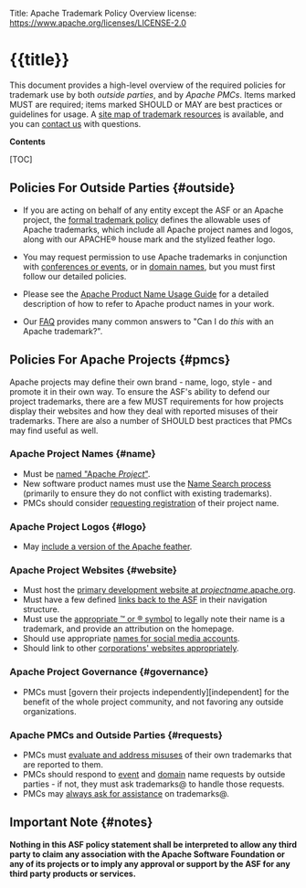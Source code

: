 Title: Apache Trademark Policy Overview
license: https://www.apache.org/licenses/LICENSE-2.0

# {{title}}

This document provides a high-level overview of the required policies
for trademark use by both *outside parties*, and by *Apache PMCs*.  Items
marked MUST are required; items marked SHOULD or MAY are best practices
or guidelines for usage.  A [site map of trademark resources][resources] is available, 
and you can [contact us][contact] with questions.

**Contents**

[TOC]

## Policies For Outside Parties  {#outside}

- If you are acting on behalf of any entity except the ASF or an 
Apache project, the [formal trademark policy][policy] defines the
allowable uses of Apache trademarks, which include all Apache 
project names and logos, along with our APACHE&reg; house mark and 
the stylized feather logo.

- You may request permission to use Apache trademarks in conjunction with
[conferences or events][events], or in [domain names][domains], but
you must first follow our detailed policies.

- Please see the [Apache Product Name Usage Guide][guide] for a 
detailed description of how to refer to Apache product names in your work. 

- Our [FAQ][faq] provides many common answers to "Can I do *this* with an Apache trademark?".

## Policies For Apache Projects  {#pmcs}

Apache projects may define their own brand - name, logo, style - and
promote it in their own way.  To ensure the ASF's ability to defend
our project trademarks, there are a few MUST requirements for how
projects display their websites and how they deal with reported
misuses of their trademarks.  There are also a number of SHOULD best practices that
PMCs may find useful as well.

### Apache Project Names  {#name}

- Must be [named "Apache *Project*"](//www.apache.org/foundation/marks/pmcs#websites).
- New software product names must use the [Name Search process][naming]
(primarily to ensure they do not conflict with existing trademarks).
- PMCs should consider [requesting registration][register] of their project name.

### Apache Project Logos  {#logo}

- May [include a version of the Apache feather](//www.apache.org/foundation/marks/pmcs#graphics).

### Apache Project Websites  {#website}

- Must host the [primary development website at *projectname*.apache.org](//www.apache.org/foundation/marks/pmcs#websites).
- Must have a few defined [links back to the ASF](//www.apache.org/foundation/marks/pmcs#navigation) in their navigation structure.
- Must use the [appropriate &trade; or &reg; symbol](//www.apache.org/foundation/marks/pmcs#attributions)
to legally note their name is a trademark, and provide an attribution on the homepage.
- Should use appropriate [names for social media accounts][socialmedia].
- Should link to other [corporations' websites appropriately][linking].

### Apache Project Governance  {#governance}

- PMCs must [govern their projects independently][independent] for the benefit of the 
whole project community, and not favoring any outside organizations.

### Apache PMCs and Outside Parties  {#requests}

- PMCs must [evaluate and address misuses][reporting] of their own trademarks
that are reported to them.
- PMCs should respond to [event][events] and [domain][domains] name requests
by outside parties - if not, they must ask trademarks@ to handle those requests.
- PMCs may [always ask for assistance][contact] on trademarks@.


## Important Note  {#notes}

**Nothing in this ASF policy statement shall be interpreted to allow any
third party to claim any association with the Apache Software Foundation or
any of its projects or to imply any approval or support by the ASF for any
third party products or services.**

[policy]: //www.apache.org/foundation/marks/
[pmcs]: //www.apache.org/foundation/marks/pmcs
[reporting]: //www.apache.org/foundation/marks/reporting
[resources]: //www.apache.org/foundation/marks/resources
[socialmedia]: //www.apache.org/foundation/marks/socialmedia
[events]: //www.apache.org/foundation/marks/events
[domains]: //www.apache.org/foundation/marks/domains
[naming]: //www.apache.org/foundation/marks/naming
[register]: //www.apache.org/foundation/marks/register#register
[linking]: //www.apache.org/foundation/marks/linking
[brandguide]: //www.apache.org/foundation/marks/guide
[contact]: //www.apache.org/foundation/marks/contact#pmc
[guide]: //www.apache.org/foundation/marks/guide
[faq]: //www.apache.org/foundation/marks/faq
